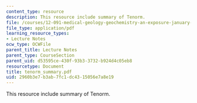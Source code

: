 ```yaml
---
content_type: resource
description: This resource include summary of Tenorm.
file: /courses/12-091-medical-geology-geochemistry-an-exposure-january-iap-2006/2960b3e7b3ab7fc1dc4315056e7a8e19_tenorm_summary.pdf
file_type: application/pdf
learning_resource_types:
- Lecture Notes
ocw_type: OCWFile
parent_title: Lecture Notes
parent_type: CourseSection
parent_uid: d53595ce-430f-93b3-3732-b924d4c05eb8
resourcetype: Document
title: tenorm_summary.pdf
uid: 2960b3e7-b3ab-7fc1-dc43-15056e7a8e19
---
```

This resource include summary of Tenorm.

